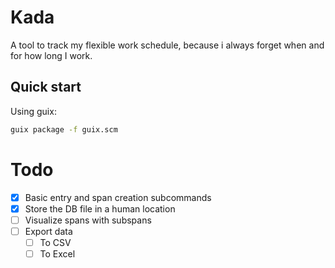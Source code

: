 # Kada
A tool to track my flexible work schedule, because i always forget when and for how long I work.

## Quick start
Using guix:

```sh
guix package -f guix.scm
```

# Todo
- [X] Basic entry and span creation subcommands
- [X] Store the DB file in a human location
- [ ] Visualize spans with subspans
- [ ] Export data
  - [ ] To CSV
  - [ ] To Excel
